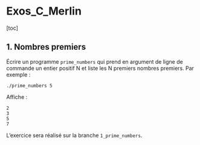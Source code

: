 # Exos_C_Merlin

[toc]

## 1. Nombres premiers

Écrire un programme `prime_numbers` qui prend en argument de ligne de commande un entier positif N et liste les N premiers nombres premiers.
Par exemple :
```
./prime_numbers 5
```
Affiche :
```
2
3
5
7
```
L’exercice sera réalisé sur la branche `1_prime_numbers`.
